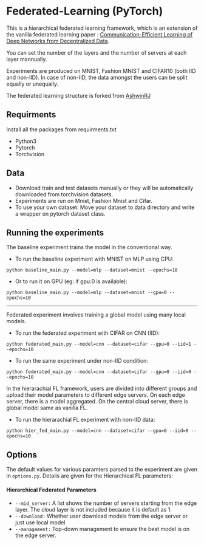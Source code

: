 # Federated-Learning (PyTorch)

This is a hierarchical federated learning framework, which is an extension of the vanilla federated learning paper : [Communication-Efficient Learning of Deep Networks from Decentralized Data](https://arxiv.org/abs/1602.05629).

You can set the number of the layers and the number of servers at each layer mannually.

Experiments are produced on MNIST, Fashion MNIST and CIFAR10 (both IID and non-IID). In case of non-IID, the data amongst the users can be split equally or unequally.

The federated learning structure is forked from [AshwinRJ](https://github.com/AshwinRJ/Federated-Learning-PyTorch)

## Requirments
Install all the packages from requirments.txt
* Python3
* Pytorch
* Torchvision

## Data
* Download train and test datasets manually or they will be automatically downloaded from torchvision datasets.
* Experiments are run on Mnist, Fashion Mnist and Cifar.
* To use your own dataset: Move your dataset to data directory and write a wrapper on pytorch dataset class.

## Running the experiments
The baseline experiment trains the model in the conventional way.

* To run the baseline experiment with MNIST on MLP using CPU:
```
python baseline_main.py --model=mlp --dataset=mnist --epochs=10
```
* Or to run it on GPU (eg: if gpu:0 is available):
```
python baseline_main.py --model=mlp --dataset=mnist --gpu=0 --epochs=10
```
-----

Federated experiment involves training a global model using many local models.

* To run the federated experiment with CIFAR on CNN (IID):
```
python federated_main.py --model=cnn --dataset=cifar --gpu=0 --iid=1 --epochs=10
```
* To run the same experiment under non-IID condition:
```
python federated_main.py --model=cnn --dataset=cifar --gpu=0 --iid=0 --epochs=10
```

In the hierarachial FL framework, users are divided into different groups and upload their model parameters to different edge servers. On each edge server, there is a model aggregated. On the central cloud server, there is global model same as vanilla FL. 

* To run the hierarachial FL experiment with non-IID data:
```
python hier_fed_main.py --model=cnn --dataset=cifar --gpu=0 --iid=0 --epochs=10
```

## Options
The default values for various paramters parsed to the experiment are given in ```options.py```. Details are given for the Hierarchical FL parameters:

#### Hierarchical Federated Parameters
* ```--mid_server:```      A list shows the number of servers starting from the edge layer. The cloud layer is not included because it is default as 1. 
* ```--download:```        Whether user download models from the edge server or just use local model
* ```--management:```      Top-down management to ensure the best model is on the edge server.     
